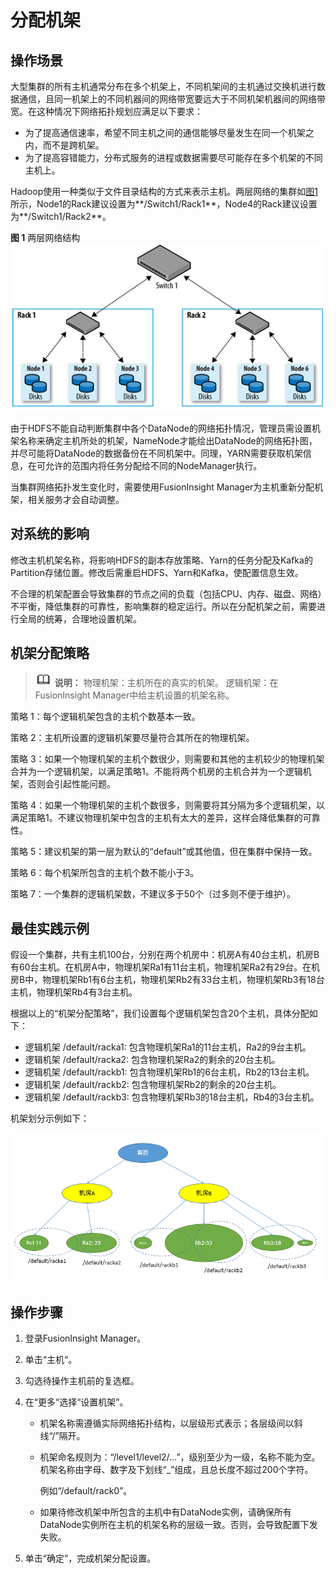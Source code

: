 # 分配机架<a name="admin_guide_000058"></a>

## 操作场景<a name="s45b1a228afcc480b825b637cf0d0a546"></a>

大型集群的所有主机通常分布在多个机架上，不同机架间的主机通过交换机进行数据通信，且同一机架上的不同机器间的网络带宽要远大于不同机架机器间的网络带宽。在这种情况下网络拓扑规划应满足以下要求：

-   为了提高通信速率，希望不同主机之间的通信能够尽量发生在同一个机架之内，而不是跨机架。
-   为了提高容错能力，分布式服务的进程或数据需要尽可能存在多个机架的不同主机上。

Hadoop使用一种类似于文件目录结构的方式来表示主机。两层网络的集群如[图1](#zh-cn_topic_0046737063_network)所示，Node1的Rack建议设置为**/Switch1/Rack1**，Node4的Rack建议设置为**/Switch1/Rack2**。

**图 1**  两层网络结构<a name="zh-cn_topic_0046737063_network"></a>  
![](figures/两层网络结构.png "两层网络结构")

由于HDFS不能自动判断集群中各个DataNode的网络拓扑情况，管理员需设置机架名称来确定主机所处的机架，NameNode才能绘出DataNode的网络拓扑图，并尽可能将DataNode的数据备份在不同机架中。同理，YARN需要获取机架信息，在可允许的范围内将任务分配给不同的NodeManager执行。

当集群网络拓扑发生变化时，需要使用FusionInsight Manager为主机重新分配机架，相关服务才会自动调整。

## 对系统的影响<a name="section1182173732313"></a>

修改主机机架名称，将影响HDFS的副本存放策略、Yarn的任务分配及Kafka的Partition存储位置。修改后需重启HDFS、Yarn和Kafka，使配置信息生效。

不合理的机架配置会导致集群的节点之间的负载（包括CPU、内存、磁盘、网络）不平衡，降低集群的可靠性，影响集群的稳定运行。所以在分配机架之前，需要进行全局的统筹，合理地设置机架。

## 机架分配策略<a name="section10403162445713"></a>

>![](public_sys-resources/icon-note.gif) **说明：** 
>物理机架：主机所在的真实的机架。
>逻辑机架：在FusionInsight Manager中给主机设置的机架名称。

策略 1：每个逻辑机架包含的主机个数基本一致。

策略 2：主机所设置的逻辑机架要尽量符合其所在的物理机架。

策略 3：如果一个物理机架的主机个数很少，则需要和其他的主机较少的物理机架合并为一个逻辑机架，以满足策略1。不能将两个机房的主机合并为一个逻辑机架，否则会引起性能问题。

策略 4：如果一个物理机架的主机个数很多，则需要将其分隔为多个逻辑机架，以满足策略1。不建议物理机架中包含的主机有太大的差异，这样会降低集群的可靠性。

策略 5：建议机架的第一层为默认的“default”或其他值，但在集群中保持一致。

策略 6：每个机架所包含的主机个数不能小于3。

策略 7：一个集群的逻辑机架数，不建议多于50个（过多则不便于维护）。

## 最佳实践示例<a name="section184672200298"></a>

假设一个集群，共有主机100台，分别在两个机房中：机房A有40台主机，机房B有60台主机。在机房A中，物理机架Ra1有11台主机，物理机架Ra2有29台。在机房B中，物理机架Rb1有6台主机，物理机架Rb2有33台主机，物理机架Rb3有18台主机，物理机架Rb4有3台主机。

根据以上的“机架分配策略”，我们设置每个逻辑机架包含20个主机，具体分配如下：

-   逻辑机架 /default/racka1: 包含物理机架Ra1的11台主机，Ra2的9台主机。
-   逻辑机架 /default/racka2: 包含物理机架Ra2的剩余的20台主机。
-   逻辑机架 /default/rackb1: 包含物理机架Rb1的6台主机，Rb2的13台主机。
-   逻辑机架 /default/rackb2: 包含物理机架Rb2的剩余的20台主机。
-   逻辑机架 /default/rackb3: 包含物理机架Rb3的18台主机，Rb4的3台主机。

机架划分示例如下：

![](figures/zh-cn_image_0263899649.png)

## 操作步骤<a name="section13540113814482"></a>

1.  登录FusionInsight Manager。
2.  单击“主机“。
3.  勾选待操作主机前的复选框。
4.  在“更多“选择“设置机架”。
    -   机架名称需遵循实际网络拓扑结构，以层级形式表示；各层级间以斜线“/”隔开。
    -   机架命名规则为：“/level1/level2/…”，级别至少为一级，名称不能为空。机架名称由字母、数字及下划线“\_”组成，且总长度不超过200个字符。

        例如“/default/rack0”。

    -   如果待修改机架中所包含的主机中有DataNode实例，请确保所有DataNode实例所在主机的机架名称的层级一致。否则，会导致配置下发失败。

5.  单击“确定”，完成机架分配设置。

